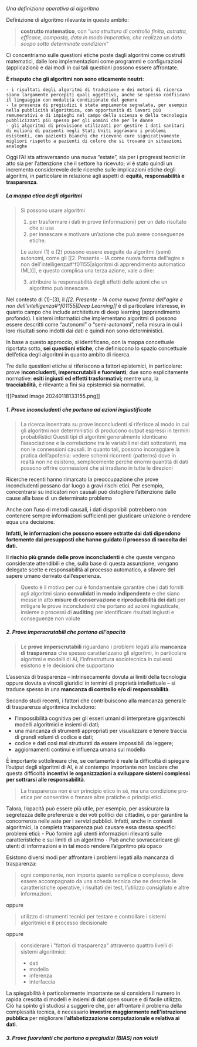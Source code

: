 
*Una definizione operativa di algoritmo*

Definizione di algoritmo rilevante in questo ambito:

> **costrutto matematico**, con “*una struttura di controllo finita, astratta, efficace, composta, data in modo imperativo, che realizza un dato scopo sotto determinate condizioni*”

Ci concentriamo sulle questioni etiche poste dagli algoritmi come costrutti matematici, dalle loro implementazioni come programmi e configurazioni (applicazioni) e dai modi in cui tali questioni possono essere affrontate.


**È risaputo che gli algoritmi non sono eticamente neutri:**

	- i risultati degli algoritmi di traduzione e dei motori di ricerca siano largamente percepiti quali oggettivi, anche se spesso codfiicano il linguaggio con modalità condizionate dal genere
	- la presenza di pregiudizi è stata ampiamente segnalata, per esempio nella pubblicità algoritmica, con opportunità di lavori più remunerativi e di impieghi nel campo della scienza e della tecnologia pubblicizzati più spesso per gli uomini che per le donne
	- gli algoritmi di previsione utilizzati per gestire i dati sanitari di milioni di pazienti negli Stati Uniti aggravano i problemi esistenti, con pazienti bianchi che ricevono cure signicativamente migliori rispetto a pazienti di colore che si trovano in situazioni analoghe


Oggi l’AI sta attraversando una nuova “estate”, sia per i progressi tecnici in atto sia per l’attenzione che il settore ha ricevuto; vi è stato quindi un incremento considerevole delle ricerche sulle implicazioni etiche degli algoritmi, in particolare in relazione agli aspetti di **equità, responsabilità e trasparenza**.


##### La mappa etica degli algoritmi

> Si possono usare algoritmi 
> 
> 1. per trasformare i dati in prove (informazioni) per un dato risultato che si usa 
> 2. per innescare e motivare un’azione che può avere conseguenze etiche. 
> 
> Le azioni (1) e (2) possono essere eseguite da algoritmi (semi) autonomi, come gli [[2. Presente - IA come nuova forma dell'agire e non dell'intelligenza#^f01155|algoritmi di apprendimento automatico (ML)]], e questo complica una terza azione, vale a dire: 
> 
> 3. attribuire la responsabilità degli effetti delle azioni che un algoritmo può innescare.

Nel contesto di (1)-(3), il *[[2. Presente - IA come nuova forma dell'agire e non dell'intelligenza#^f01155|Deep Learning]]* è di particolare interesse, in quanto campo che include architetture di deep learning (apprendimento profondo).
I sistemi informatici che implementano algoritmi di possono essere descritti come “autonomi” o “semi-autonomi”, nella misura in cui i loro risultati sono indotti dai dati e quindi non sono deterministici.

In base a questo approccio, si identificano, con la mappa concettuale riportata sotto, **sei questioni etiche**, che definiscono lo spazio concettuale dell’etica degli algoritmi in quanto ambito di ricerca. 

Tre delle questioni etiche si riferiscono a fattori epistemici, in particolare: prove **inconcludenti, imperscrutabili e fuorvianti**;
due sono esplicitamente normative: **esiti ingiusti ed effetti trasformativi;** 
mentre una, la **tracciabilità**, è rilevante a fini sia epistemici sia normativi.

![[Pasted image 20240118133155.png]]


##### 1. Prove inconcludenti che portano ad azioni ingiustificate

> La ricerca incentrata su prove inconcludenti si riferisce al modo in cui gli algoritmi non deterministici di producono output espressi in termini probabilistici
> Questi tipi di algoritmi generalmente identicano l’associazione e la correlazione tra le variabili nei dati sottostanti, ma non le connessioni causali. In quanto tali, possono incoraggiare la pratica dell’apofenia:
> 	vedere schemi ricorrenti (patterns) dove in realtà non ne esistono, semplicemente perché enormi quantità di dati possono offrire connessioni che si irradiano in tutte le direzioni

Ricerche recenti hanno rimarcato la preoccupazione che prove inconcludenti possano dar luogo a gravi rischi etici.
	Per esempio, concentrarsi su indicatori non causali può distogliere l’attenzione dalle cause alla base di un determinato problema

Anche con l’uso di metodi causali, i dati disponibili potrebbero non contenere sempre informazioni sufficienti per giusticare un’azione o rendere equa una decisione.

**Infatti, le informazioni che possono essere estratte dai dati dipendono fortemente dai presupposti che hanno guidato il processo di raccolta dei dati.**

Il **rischio più grande delle prove inconcludenti** è che queste vengano considerate attendibili e che, sulla base di questa assunzione, vengano delegate scelte e responsabilità al processo automatico, a sfavore del sapere umano derivato dall’esperienza.

> Questo è il motivo per cui è fondamentale garantire che i dati forniti agli algoritmi siano **convalidati in modo indipendente** e che siano messe in atto **misure di conservazione e riproducibilità dei dati** per mitigare le prove inconcludenti che portano ad azioni ingiusticate, insieme a processi di **auditing** per identificare risultati ingiusti e conseguenze non volute



##### 2. Prove imperscrutabili che portano all'opacità

> Le **prove imperscrutabili** riguardano i problemi legati alla **mancanza di trasparenza** che spesso caratterizzano gli algoritmi, in particolare algoritmi e modelli di AI, l’infrastruttura sociotecnica in cui essi esistono e le decisioni che supportano

L’assenza di trasparenza – intrinsecamente dovuta ai limiti della tecnologia oppure dovuta a vincoli giuridici in termini di proprietà intellettuale – si traduce spesso in una **mancanza di controllo e/o di responsabilità**.

Secondo studi recenti, i fattori che contribuiscono alla mancanza generale di trasparenza algoritmica includono: 
- l’impossibilità cognitiva per gli esseri umani di interpretare giganteschi modelli algoritmici e insiemi di dati; 
- una mancanza di strumenti appropriati per visualizzare e tenere traccia di grandi volumi di codice e dati; 
- codice e dati così mal strutturati da essere impossibili da leggere; 
- aggiornamenti continui e influenza umana sul modello


 È importante sottolineare che, se certamente è reale la difficoltà di spiegare l’output degli algoritmi di AI, è al contempo importante non lasciare che questa difficoltà **incentivi le organizzazioni a sviluppare sistemi complessi per sottrarsi alle responsabilità**.

> La trasparenza non è un principio etico in sé, ma una condizione pro-etica per consentire o frenare altre pratiche o principi etici.

Talora, l’opacità può essere più utile, per esempio, per assicurare la segretezza delle preferenze e dei voti politici dei cittadini, o per garantire la concorrenza nelle aste per i servizi pubblici. Infatti, anche in contesti algoritmici, la completa trasparenza può causare essa stessa specifici problemi etici:
	- Può fornire agli utenti informazioni rilevanti sulle caratteristiche e sui limiti di un algoritmo
	- Può anche sovraccaricare gli utenti di informazioni e in tal modo rendere l’algoritmo più opaco


Esistono diversi modi per affrontare i problemi legati alla mancanza di trasparenza:

> 	ogni componente, non importa quanto semplice o complesso, deve essere accompagnato da una scheda tecnica che ne descrive le caratteristiche operative, i risultati dei test, l’utilizzo consigliato e altre informazioni.

oppure

> 	utilizzo di strumenti tecnici per testare e controllare i sistemi algoritmici e il processo decisionale

oppure

> 	considerare i "fattori di trasparenza" attraverso quattro livelli di sistemi algoritmici: 
> 	- dati
> 	- modello
> 	- inferenza
> 	- interfaccia

La spiegabilità è particolarmente importante se si considera il numero in rapida crescita di modelli e insiemi di dati open source e di facile utilizzo.
Ciò ha spinto gli studiosi a suggerire che, per affrontare il problema della complessità tecnica, è necessario **investire maggiormente nell’istruzione pubblica** per migliorare l’**alfabetizzazione computazionale e relativa ai dati**.


##### 3. Prove fuorvianti che portano a pregiudizi (BIAS) non voluti

